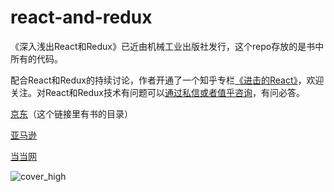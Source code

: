 # react-and-redux

《深入浅出React和Redux》已近由机械工业出版社发行，这个repo存放的是书中所有的代码。

配合React和Redux的持续讨论，作者开通了一个知乎专栏[《进击的React》](https://zhuanlan.zhihu.com/advancing-react)，欢迎关注。对React和Redux技术有问题可以[通过私信或者值乎咨询](https://www.zhihu.com/zhi/people/828707098316656640)，有问必答。

[京东](http://item.jd.com/12073933.html)（这个链接里有书的目录）

[亚马逊](https://www.amazon.cn/%E6%B7%B1%E5%85%A5%E6%B5%85%E5%87%BAReact%E5%92%8CRedux-%E7%A8%8B%E5%A2%A8/dp/B072BM636Z/ref=sr_1_1?ie=UTF8&qid=1494646329&sr=8-1&keywords=%E6%B7%B1%E5%85%A5%E6%B5%85%E5%87%BAreact%E5%92%8Credux)

[当当网](http://product.dangdang.com/25072226.html)

![cover_high](https://cloud.githubusercontent.com/assets/239291/25560742/c3199d9a-2d8e-11e7-81a9-4e11c518e512.jpg)




